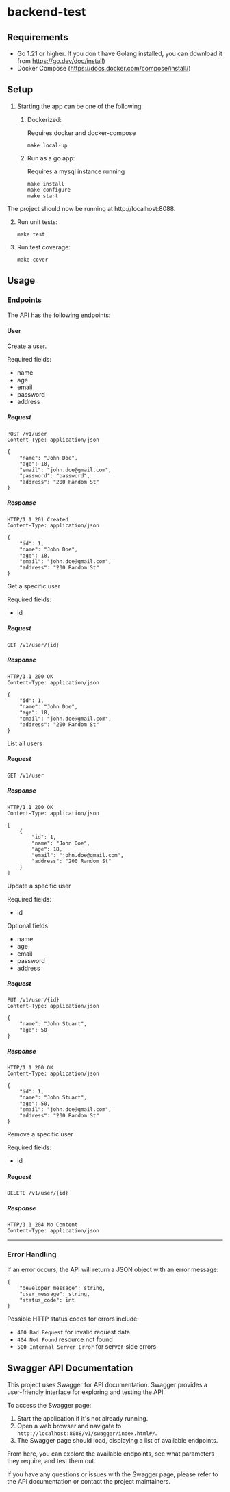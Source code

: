# backend-test

## Requirements
*  Go 1.21 or higher. If you don't have Golang installed, you can download it from https://go.dev/doc/install)
*  Docker Compose (https://docs.docker.com/compose/install/)

## Setup

1. Starting the app can be one of the following:
    1. Dockerized:
      
         Requires docker and docker-compose
      
          ```
          make local-up
          ```

    2. Run as a go app:

       Requires a mysql instance running
   
       ```
       make install
       make configure
       make start
       ```

The project should now be running at http://localhost:8088.

2. Run unit tests:

   ```
   make test
   ```
   
3. Run test coverage:

   ```
   make cover
   ```

## Usage

### Endpoints

The API has the following endpoints:

#### User

Create a user.  

Required fields:
* name
* age
* email
* password
* address

##### Request

```
POST /v1/user
Content-Type: application/json

{
    "name": "John Doe",
    "age": 18,
    "email": "john.doe@gmail.com",
    "password": "password",
    "address": "200 Random St"
}
```

##### Response

```
HTTP/1.1 201 Created
Content-Type: application/json

{
    "id": 1,
    "name": "John Doe",
    "age": 18,
    "email": "john.doe@gmail.com",
    "address": "200 Random St"
}

```
Get a specific user  

Required fields:
* id

##### Request

```
GET /v1/user/{id}
```

##### Response

```
HTTP/1.1 200 OK
Content-Type: application/json

{
    "id": 1,
    "name": "John Doe",
    "age": 18,
    "email": "john.doe@gmail.com",
    "address": "200 Random St"
}

``` 

List all users 

##### Request

```
GET /v1/user
```

##### Response

```
HTTP/1.1 200 OK
Content-Type: application/json

[
    {
        "id": 1,
        "name": "John Doe",
        "age": 18,
        "email": "john.doe@gmail.com",
        "address": "200 Random St"
    }
]

```

Update a specific user 

Required fields:
* id 

Optional fields:
* name
* age
* email
* password
* address 

##### Request

```
PUT /v1/user/{id}
Content-Type: application/json

{
    "name": "John Stuart",
    "age": 50
}
```

##### Response

```
HTTP/1.1 200 OK
Content-Type: application/json

{
    "id": 1,
    "name": "John Stuart",
    "age": 50,
    "email": "john.doe@gmail.com",
    "address": "200 Random St"
}

```

Remove a specific user  

Required fields:
* id

##### Request

```
DELETE /v1/user/{id}
```

##### Response

```
HTTP/1.1 204 No Content
Content-Type: application/json

```

------------------

### Error Handling

If an error occurs, the API will return a JSON object with an error message:

```
{
    "developer_message": string,
    "user_message": string,
    "status_code": int
}
```

Possible HTTP status codes for errors include:

- `400 Bad Request` for invalid request data
- `404 Not Found` resource not found
- `500 Internal Server Error` for server-side errors

## Swagger API Documentation

This project uses Swagger for API documentation. Swagger provides a user-friendly interface for exploring and testing the API.

To access the Swagger page:

1. Start the application if it's not already running.
2. Open a web browser and navigate to `http://localhost:8088/v1/swagger/index.html#/`.
3. The Swagger page should load, displaying a list of available endpoints.

From here, you can explore the available endpoints, see what parameters they require, and test them out.

If you have any questions or issues with the Swagger page, please refer to the API documentation or contact the project maintainers.